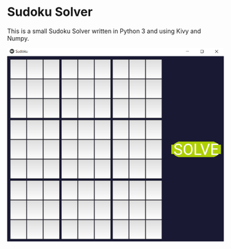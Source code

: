 Sudoku Solver
=============

This is a small Sudoku Solver written in Python 3 and using Kivy and Numpy.

![Screenshot](sudoku-screenshott.png)
